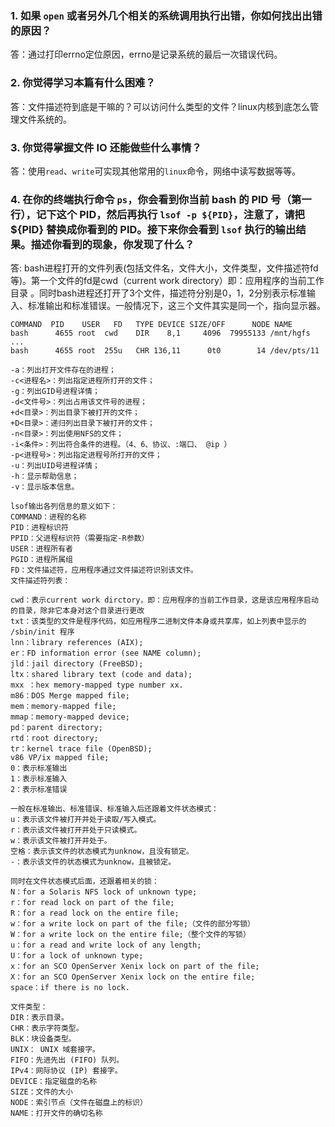 
### 1. 如果 `open` 或者另外几个相关的系统调用执行出错，你如何找出出错的原因？

答：通过打印errno定位原因，errno是记录系统的最后一次错误代码。

### 2. 你觉得学习本篇有什么困难？

答：文件描述符到底是干嘛的？可以访问什么类型的文件？linux内核到底怎么管理文件系统的。
### 3. 你觉得掌握文件 IO 还能做些什么事情？

答：使用`read`、`write`可实现其他常用的`linux`命令，网络中读写数据等等。

### 4. 在你的终端执行命令 `ps`，你会看到你当前 bash 的 PID 号（第一行），记下这个 PID，然后再执行 `lsof -p ${PID}`，注意了，请把 ${PID} 替换成你看到的 PID。接下来你会看到 `lsof` 执行的输出结果。描述你看到的现象，你发现了什么？

答: bash进程打开的文件列表(包括文件名，文件大小，文件类型，文件描述符fd等)。第一个文件的fd是cwd（current work directory）即：应用程序的当前工作目录 。同时bash进程还打开了3个文件，描述符分别是0，1，2分别表示标准输入、标准输出和标准错误。一般情况下，这三个文件其实是同一个，指向显示器。

```
COMMAND  PID    USER   FD   TYPE DEVICE SIZE/OFF      NODE NAME
bash      4655 root  cwd    DIR    8,1     4096  79955133 /mnt/hgfs
...
bash      4655 root  255u   CHR 136,11      0t0        14 /dev/pts/11
```

```
-a：列出打开文件存在的进程；
-c<进程名>：列出指定进程所打开的文件；
-g：列出GID号进程详情；
-d<文件号>：列出占用该文件号的进程；
+d<目录>：列出目录下被打开的文件；
+D<目录>：递归列出目录下被打开的文件；
-n<目录>：列出使用NFS的文件；
-i<条件>：列出符合条件的进程。（4、6、协议、:端口、 @ip ）
-p<进程号>：列出指定进程号所打开的文件；
-u：列出UID号进程详情；
-h：显示帮助信息；
-v：显示版本信息。

lsof输出各列信息的意义如下：
COMMAND：进程的名称
PID：进程标识符
PPID：父进程标识符（需要指定-R参数）
USER：进程所有者
PGID：进程所属组
FD：文件描述符，应用程序通过文件描述符识别该文件。
文件描述符列表：

cwd：表示current work dirctory，即：应用程序的当前工作目录，这是该应用程序启动的目录，除非它本身对这个目录进行更改
txt：该类型的文件是程序代码，如应用程序二进制文件本身或共享库，如上列表中显示的 /sbin/init 程序
lnn：library references (AIX);
er：FD information error (see NAME column);
jld：jail directory (FreeBSD);
ltx：shared library text (code and data);
mxx ：hex memory-mapped type number xx.
m86：DOS Merge mapped file;
mem：memory-mapped file;
mmap：memory-mapped device;
pd：parent directory;
rtd：root directory;
tr：kernel trace file (OpenBSD);
v86 VP/ix mapped file;
0：表示标准输出
1：表示标准输入
2：表示标准错误

一般在标准输出、标准错误、标准输入后还跟着文件状态模式：
u：表示该文件被打开并处于读取/写入模式。
r：表示该文件被打开并处于只读模式。
w：表示该文件被打开并处于。
空格：表示该文件的状态模式为unknow，且没有锁定。
-：表示该文件的状态模式为unknow，且被锁定。

同时在文件状态模式后面，还跟着相关的锁：
N：for a Solaris NFS lock of unknown type;
r：for read lock on part of the file;
R：for a read lock on the entire file;
w：for a write lock on part of the file;（文件的部分写锁）
W：for a write lock on the entire file;（整个文件的写锁）
u：for a read and write lock of any length;
U：for a lock of unknown type;
x：for an SCO OpenServer Xenix lock on part of the file;
X：for an SCO OpenServer Xenix lock on the entire file;
space：if there is no lock.

文件类型：
DIR：表示目录。
CHR：表示字符类型。
BLK：块设备类型。
UNIX： UNIX 域套接字。
FIFO：先进先出 (FIFO) 队列。
IPv4：网际协议 (IP) 套接字。
DEVICE：指定磁盘的名称
SIZE：文件的大小
NODE：索引节点（文件在磁盘上的标识）
NAME：打开文件的确切名称

```

